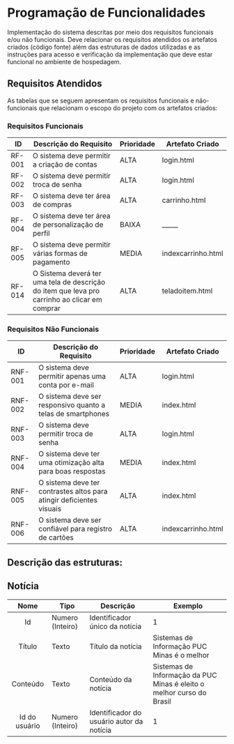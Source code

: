 # Programação de Funcionalidades

Implementação do sistema descritas por meio dos requisitos funcionais e/ou não funcionais. Deve relacionar os requisitos atendidos os artefatos criados (código fonte) além das estruturas de dados utilizadas e as instruções para acesso e verificação da implementação que deve estar funcional no ambiente de hospedagem.

## Requisitos Atendidos

As tabelas que se seguem apresentam os requisitos funcionais e não-funcionais que relacionam o escopo do projeto com os artefatos criados:

### Requisitos Funcionais

|ID    | Descrição do Requisito | Prioridade | Artefato Criado |
|------|------------------------|------------|-----------------|
|RF-001| O sistema deve permitir a criação de contas | ALTA | login.html |
|RF-002| O sistema deve permitir troca de senha | ALTA | login.html |
|RF-003| O sistema deve ter área de compras | ALTA | carrinho.html |
|RF-004| O sistema deve ter área de personalização de perfil | BAIXA | _____ |
|RF-005| O sistema deve permitir várias formas de pagamento| MEDIA | indexcarrinho.html |
|RF-014| O Sistema deverá ter uma tela de descrição do item que leva pro carrinho ao clicar em comprar | ALTA |teladoitem.html|

### Requisitos Não Funcionais
|ID    | Descrição do Requisito | Prioridade | Artefato Criado |
|------|------------------------|------------|-----------------|
|RNF-001| O sistema deve permitir apenas uma conta por e-mail | ALTA | login.html |
|RNF-002| O sistema deve ser responsivo quanto a telas de smartphones | MEDIA | index.html|
|RNF-003| O sistema deve permitir troca de senha | ALTA | login.html |
|RNF-004| O sistema deve ter uma otimização alta para boas respostas | MEDIA | index.html |
|RNF-005| O sistema deve ter contrastes altos para atingir deficientes visuais | ALTA | index.html |
|RNF-006| O sistema deve ser confiável para registro de cartões | ALTA |indexcarrinho.html|

## Descrição das estruturas:

## Notícia
|  **Nome**      | **Tipo**          | **Descrição**                             | **Exemplo**                                    |
|:--------------:|-------------------|-------------------------------------------|------------------------------------------------|
| Id             | Numero (Inteiro)  | Identificador único da notícia            | 1                                              |
| Título         | Texto             | Título da notícia                         | Sistemas de Informação PUC Minas é o melhor                                   |
| Conteúdo       | Texto             | Conteúdo da notícia                       | Sistemas de Informação da PUC Minas é eleito o melhor curso do Brasil                            |
| Id do usuário  | Numero (Inteiro)  | Identificador do usuário autor da notícia | 1                                              |

